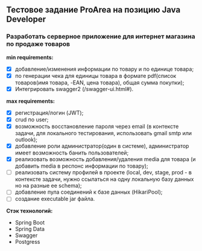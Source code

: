## Тестовое задание ProArea на позицию Java Developer
### Разработать серверное приложение для интернет магазина по продаже товаров
**min requirements:**
- [x] добавление/изменения информации по товару и по единице товара;
- [x] по генерации чека для единицы товара в формате pdf(список товаров(имя товара, -EAN, цена товара), общая сумма покупки);
- [x] Интегрировать swagger2 (/swagger-ui.html#).

**max requirements:**
- [x] регистрация/логин (JWT);
- [x] crud по user;
- [x] возможность восстановление пароля через email (в контексте задачи, для локального тестирования, использовать gmail smtp или outlook);
- [x] добавление роли администратор(один в системе), администратор имеет возможность банить пользователей;
- [x] реализовать возможность добавления/удаления media для товара (и добавить media в респонс информации по товару);
- [ ] реализовать систему профилей в проекте (local, dev, stage, prod - в контексте задачи, нужно ссылаться на  одну локальную базу данных но на разные ее schema);
- [ ] добавление пула соединений к базе данных (HikariPool);
- [ ] создание executable jar файла.

**Стэк технологий:**
- Spring Boot
- Spring Data
- Swagger
- Postgress
